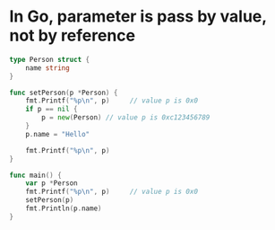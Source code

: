 # In Go, parameter is pass by value, not by reference

```go
type Person struct {
	name string
}

func setPerson(p *Person) {
	fmt.Printf("%p\n", p)     // value p is 0x0
	if p == nil {
		p = new(Person) // value p is 0xc123456789
	}
	p.name = "Hello"

	fmt.Printf("%p\n", p)
}

func main() {
	var p *Person
	fmt.Printf("%p\n", p)     // value p is 0x0
	setPerson(p)
	fmt.Println(p.name)
}
```